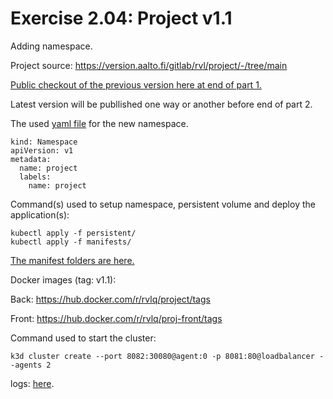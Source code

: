 # Exercise 2.04: Project v1.1

Adding namespace.

Project source: https://version.aalto.fi/gitlab/rvl/project/-/tree/main

[Public checkout of the previous version here at end of part 1.](../../part1/e113/Project.v0.7/)

Latest version will be publlished one way or another before end of part 2.

The used [yaml file](./manifests/persistent/namespace.yaml) for the new namespace.
```
kind: Namespace
apiVersion: v1
metadata:
  name: project
  labels:
    name: project
```

Command(s) used to setup namespace, persistent volume and deploy the application(s):
```
kubectl apply -f persistent/
kubectl apply -f manifests/
```

[The manifest folders are here.](./manifests/)


Docker images (tag: v1.1):

Back: https://hub.docker.com/r/rvlq/project/tags

Front: https://hub.docker.com/r/rvlq/proj-front/tags

Command used to start the cluster:
```
k3d cluster create --port 8082:30080@agent:0 -p 8081:80@loadbalancer --agents 2
```


logs:
[here](./e204.txt).
